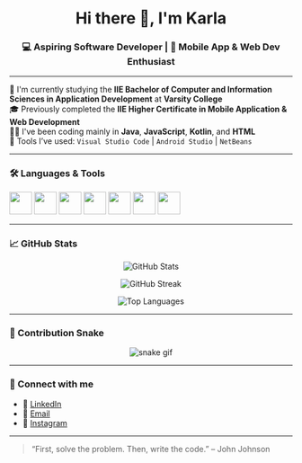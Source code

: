 <h1 align="center">Hi there 👋, I'm Karla </h1>
<h3 align="center">💻 Aspiring Software Developer | 📱 Mobile App & Web Dev Enthusiast</h3>

---

🌟 I'm currently studying the **IIE Bachelor of Computer and Information Sciences in Application Development** at **Varsity College**  
🎓 Previously completed the **IIE Higher Certificate in Mobile Application & Web Development**  
👨‍💻 I've been coding mainly in **Java**, **JavaScript**, **Kotlin**, and **HTML**  
🧰 Tools I’ve used: `Visual Studio Code` | `Android Studio` | `NetBeans`

---

### 🛠️ Languages & Tools
<p align="left">
  <img src="https://cdn.jsdelivr.net/gh/devicons/devicon/icons/java/java-original.svg" width="40" height="40"/>
  <img src="https://cdn.jsdelivr.net/gh/devicons/devicon/icons/javascript/javascript-original.svg" width="40" height="40"/>
  <img src="https://cdn.jsdelivr.net/gh/devicons/devicon/icons/kotlin/kotlin-original.svg" width="40" height="40"/>
  <img src="https://cdn.jsdelivr.net/gh/devicons/devicon/icons/html5/html5-original.svg" width="40" height="40"/>
  <img src="https://cdn.jsdelivr.net/gh/devicons/devicon/icons/vscode/vscode-original.svg" width="40" height="40"/>
  <img src="https://cdn.jsdelivr.net/gh/devicons/devicon/icons/androidstudio/androidstudio-original.svg" width="40" height="40"/>
  <img src="https://cdn.jsdelivr.net/gh/devicons/devicon/icons/netbeans/netbeans-original.svg" width="40" height="40"/>
</p>

---

### 📈 GitHub Stats
<p align="center">
  <img src="https://github-readme-stats.vercel.app/api?username=your-github-username&show_icons=true&theme=tokyonight" alt="GitHub Stats" />
</p>
<p align="center">
  <img src="https://github-readme-streak-stats.herokuapp.com/?user=your-github-username&theme=tokyonight" alt="GitHub Streak" />
</p>
<p align="center">
  <img src="https://github-readme-stats.vercel.app/api/top-langs/?username=your-github-username&layout=compact&theme=tokyonight" alt="Top Languages" />
</p>

---

### 🐍 Contribution Snake
<p align="center">
  <img src="https://raw.githubusercontent.com/your-github-username/your-repo-name/output/github-contribution-grid-snake.svg" alt="snake gif" />
</p>

---

### 🔗 Connect with me
- 💼 [LinkedIn](https://www.linkedin.com/in/karla-fernandes-b7381935a)  
- 📧 [Email](mailto:st10456584@vcconnect.edu.za)  
- 📸 [Instagram](https://www.instagram.com/_karlafernandes__/?next=%2F)  



---

> “First, solve the problem. Then, write the code.” – John Johnson

